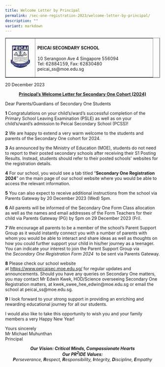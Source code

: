 ```yaml
---
title: Welcome Letter by Principal
permalink: /sec-one-registration-2023/welcome-letter-by-principal/
description: ""
variant: markdown
---
```

<table style="border-collapse: collapse; width: 100%;" border="1">
<tbody>
<tr>
<td style="width: 20%;"><img src="/images/Favicon.jpg"></td>
<td style="width: 80%;">
<h4><strong>PEICAI SECONDARY SCHOOL</strong></h4>
<p>10 Serangoon Ave 4 Singapore 556094<br>Tel: 62884159, Fax: 62830480<br>peicai_ss@moe.edu.sg</p>
</td>
</tr>
</tbody>
</table>
<p>20 December 2023</p>
<p style="text-align: center;"><strong><u>Principal’s Welcome Letter for Secondary One Cohort (2024)</u></strong></p>
<p>Dear Parents/Guardians of Secondary One Students</p>
<p><strong>1 </strong>Congratulations on your child’s/ward’s successful completion of the Primary School Leaving Examination (PSLE) as well as on your child’s/ward’s admission to Peicai Secondary School (PCSS)!</p>
<p><strong>2</strong> We are happy to extend a very warm welcome to the students and parents of the Secondary One cohort for 2024.</p>
<p><strong>3</strong> As announced by the Ministry of Education (MOE), students do not need to report to their posted secondary schools after receiving their S1 Posting Results. Instead, students should refer to their posted schools' websites for the registration details.</p>
<p><strong>4</strong> For our school, you would see a tab titled “<strong>Secondary One Registration 2024</strong>” on the main page of our school website where you would be able to access the relevant information.</p>
<p><strong>5</strong> You can also expect to receive additional instructions from the school via Parents Gateway by 20 December 2023 (Wed) 5pm.</p>
<p><strong>6</strong> All parents will be informed of the Secondary One Form Class allocation as well as the names and email addresses of the Form Teachers for their child via Parents Gateway (PG) by 5pm on 29 December 2023 (Fri).</p>
<p><strong>7 </strong>We encourage all parents to be a member of the school’s Parent Support Group as it would instantly connect you with a number of parents with whom you would be able to interact and share ideas as well as thoughts on how you could further support your child in his/her journey as a teenager. You can indicate your interest to join the Parent Support Group via the&nbsp;<em>Secondary One Registration Form 2024 </em>&nbsp;to be sent via Parents Gateway.</p>
<p><strong>8</strong> Please check our school website at&nbsp;<a href="https://www.peicaisec.moe.edu.sg/">https://www.peicaisec.moe.edu.sg/</a>&nbsp;for regular updates and announcements. Should you have any queries on Secondary One matters, you may contact Mr Edwin Kwek, HOD/Science overseeing Secondary One Registration matters, at kwek_swee_hee_edwin@moe.edu.sg or email the school at peicai_ss@moe.edu.sg.</p>
<p><strong>9</strong> I look forward to your strong support in providing an enriching and rewarding educational journey for all our students.</p>
<p>I would also like to take this opportunity to wish you and your family members a very Happy New Year!</p>
<p>Yours sincerely<br>Mr Michael Muhunthan<br>Principal</p>
<p style="text-align: center;"><strong><em>Our Vision:&nbsp;</em></strong><strong><em>Critical Minds, Compassionate Hearts</em></strong><br><strong><em>Our PR<sup>2</sup>IDE Values: P</em></strong><em>erseverance,&nbsp;<strong>R</strong>espect,&nbsp;<strong>R</strong>esponsibility,&nbsp;<strong>I</strong>ntegrity,&nbsp;<strong>D</strong>iscipline,&nbsp;<strong>E</strong>mpathy</em></p>